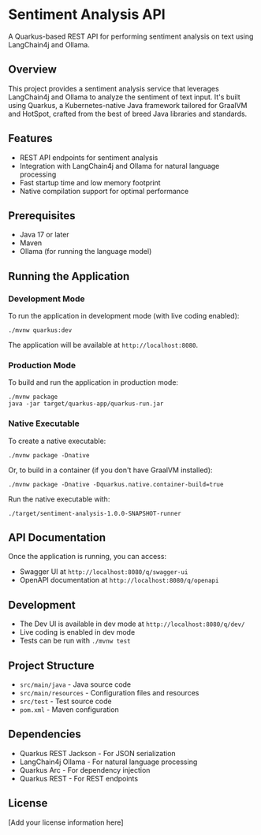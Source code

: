 # Sentiment Analysis API

A Quarkus-based REST API for performing sentiment analysis on text using LangChain4j and Ollama.

## Overview

This project provides a sentiment analysis service that leverages LangChain4j and Ollama to analyze the sentiment of text input. It's built using Quarkus, a Kubernetes-native Java framework tailored for GraalVM and HotSpot, crafted from the best of breed Java libraries and standards.

## Features

- REST API endpoints for sentiment analysis
- Integration with LangChain4j and Ollama for natural language processing
- Fast startup time and low memory footprint
- Native compilation support for optimal performance

## Prerequisites

- Java 17 or later
- Maven
- Ollama (for running the language model)

## Running the Application

### Development Mode

To run the application in development mode (with live coding enabled):

```shell script
./mvnw quarkus:dev
```

The application will be available at `http://localhost:8080`.

### Production Mode

To build and run the application in production mode:

```shell script
./mvnw package
java -jar target/quarkus-app/quarkus-run.jar
```

### Native Executable

To create a native executable:

```shell script
./mvnw package -Dnative
```

Or, to build in a container (if you don't have GraalVM installed):

```shell script
./mvnw package -Dnative -Dquarkus.native.container-build=true
```

Run the native executable with:
```shell script
./target/sentiment-analysis-1.0.0-SNAPSHOT-runner
```

## API Documentation

Once the application is running, you can access:
- Swagger UI at `http://localhost:8080/q/swagger-ui`
- OpenAPI documentation at `http://localhost:8080/q/openapi`

## Development

- The Dev UI is available in dev mode at `http://localhost:8080/q/dev/`
- Live coding is enabled in dev mode
- Tests can be run with `./mvnw test`

## Project Structure

- `src/main/java` - Java source code
- `src/main/resources` - Configuration files and resources
- `src/test` - Test source code
- `pom.xml` - Maven configuration

## Dependencies

- Quarkus REST Jackson - For JSON serialization
- LangChain4j Ollama - For natural language processing
- Quarkus Arc - For dependency injection
- Quarkus REST - For REST endpoints

## License

[Add your license information here]
